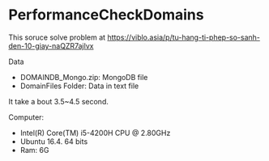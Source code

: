 # PerformanceCheckDomains
This soruce solve problem at https://viblo.asia/p/tu-hang-ti-phep-so-sanh-den-10-giay-naQZR7ajlvx

Data
   - DOMAINDB_Mongo.zip: MongoDB file
   - DomainFiles Folder: Data in text file
  
It take a bout 3.5~4.5 second.

Computer:
   - Intel(R) Core(TM) i5-4200H CPU @ 2.80GHz
   - Ubuntu 16.4. 64 bits
   - Ram: 6G
